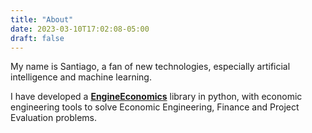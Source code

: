 ```yaml
---
title: "About"
date: 2023-03-10T17:02:08-05:00
draft: false
---
```


My name is Santiago, a fan of new technologies, especially artificial intelligence and machine learning.

I have developed a [**EngineEconomics**](https://github.com/tiagogiraldo/engineconomics) library in python, with economic engineering tools to solve Economic Engineering, Finance and Project Evaluation problems.
